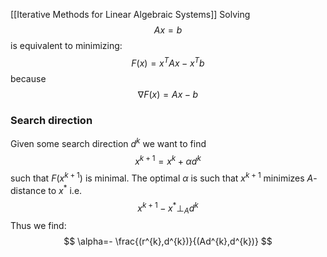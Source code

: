 [[Iterative Methods for Linear Algebraic Systems]]
Solving 
$$
Ax=b
$$
is equivalent to minimizing:
$$
F(x)=x^{T}Ax-x^{T}b
$$
because 
$$
\nabla F(x) = Ax - b
$$
### Search direction
Given some search direction $d^{k}$ we want to find
$$
x^{k+1}=x^{k}+\alpha d^{k}
$$
such that $F(x^{k+1})$ is minimal.
The optimal $\alpha$ is such that $x^{k+1}$ minimizes $A$-distance to $x^{*}$ i.e. 
$$
x^{k+1}-x^{*}\bot_{A} d^{k}
$$
Thus we find:
$$
\alpha=- \frac{(r^{k},d^{k})}{(Ad^{k},d^{k})}
$$

